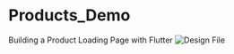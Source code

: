 # Products_Demo
Building a Product Loading Page with Flutter
![Design File](product/final_design.jpg)